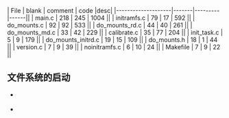 | File               | blank | comment | code |desc|
|--------------------|-------|---------|------||
| main.c             | 218   | 245     | 1004 ||
| initramfs.c        | 79    | 17      | 592  ||
| do_mounts.c        | 92    | 92      | 533  ||
| do_mounts_rd.c     | 44    | 40      | 261  ||
| do_mounts_md.c     | 33    | 42      | 229  ||
| calibrate.c        | 35    | 77      | 204  ||
| init_task.c        | 5     | 9       | 179  ||
| do_mounts_initrd.c | 19    | 15      | 109  ||
| do_mounts.h        | 18    | 1       | 44   ||
| version.c          | 7     | 9       | 39   ||
| noinitramfs.c      | 6     | 10      | 24   ||
| Makefile           | 7     | 9       | 22   ||


## 文件系统的启动

- [](https://unix.stackexchange.com/questions/9944/how-does-a-kernel-mount-the-root-partition)

- []()
